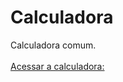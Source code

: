 # Calculadora
Calculadora comum.<br/><br/>
[Acessar a calculadora: ](https://marinsantos.github.io/Calculadora/)
